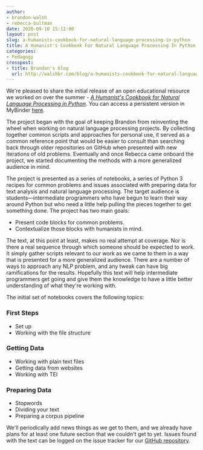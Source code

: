 ```yaml
---
author: 
- brandon-walsh
- rebecca-bultman
date: 2020-09-10 15:12:00
layout: post
slug: a-humanists-cookbook-for-natural-language-processing-in-python
title: A Humanist's Cookbook For Natural Language Processing In Python
categories:
- Pedagogy
crosspost:
- title: Brandon's blog
  url: http://walshbr.com/blog/a-humanists-cookbook-for-natural-language-processing-in-python
---
```


We're pleased to share the initial release of an open educational resource we worked on over the summer - _[A Humanist's Cookbook for Natural Language Processing in Python](https://github.com/walshbr/humanists-nlp-cookbook/blob/release/toc.ipynb)_. You can access a persistent version in MyBinder [here](https://mybinder.org/v2/dataverse/10.18130/V3/AAFY8N/).

The project began with the goal of keeping Brandon from reinventing the wheel when working on natural language processing projects. By collecting together common scripts and approaches for personal use, it served as a common reference point that would be easier to consult than searching back through older repositories on GitHub when presented with new iterations of old problems. Eventually and once Rebecca came onboard the project, we started documenting the methods with a more generalized audience in mind.

The project is presented as a series of notebooks, a series of Python 3 recipes for common problems and issues associated with preparing data for text analysis and natural language processing. The target audience is students—intermediate programmers who have begun to learn their way around Python but who need a little help pulling the pieces together to get something done. The project has two main goals:

* Present code blocks for common problems.
* Contextualize those blocks with humanists in mind.

The text, at this point at least, makes no real attempt at coverage. Nor is there a real sequence through which someone should be expected to work. It simply gather scripts relevant to our work as we came to them in a way that is presented for a more generalized audience. There are a number of ways to approach any NLP problem, and any tweak can have big ramifications for the results. Hopefully this text will help intermediate programmers get going and give them the knowledge to have a little better understanding of what they're working with.

The initial set of notebooks covers the following topics:

### First Steps

* Set up
* Working with the file structure

### Getting Data
* Working with plain text files
* Getting data from websites
* Working with TEI

### Preparing Data

* Stopwords
* Dividing your text
* Preparing a corpus pipeline

We'll periodically add news things as we get to them, and we already have plans for at least one future section that we couldn't get to yet. Issues found with the text can be logged on the issue tracker for our [GitHub repository](https://github.com/walshbr/humanists-nlp-cookbook/issues/new).